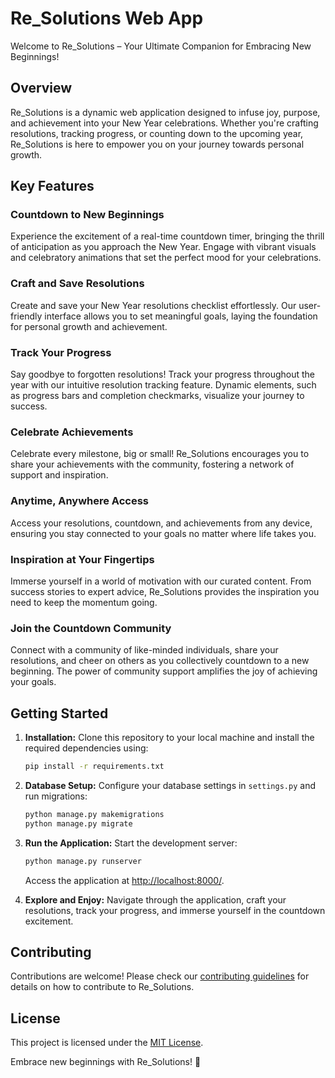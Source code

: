 # Re_Solutions Web App

Welcome to Re_Solutions – Your Ultimate Companion for Embracing New Beginnings!

## Overview

Re_Solutions is a dynamic web application designed to infuse joy, purpose, and achievement into your New Year celebrations. Whether you're crafting resolutions, tracking progress, or counting down to the upcoming year, Re_Solutions is here to empower you on your journey towards personal growth.

## Key Features

### Countdown to New Beginnings
Experience the excitement of a real-time countdown timer, bringing the thrill of anticipation as you approach the New Year. Engage with vibrant visuals and celebratory animations that set the perfect mood for your celebrations.

### Craft and Save Resolutions
Create and save your New Year resolutions checklist effortlessly. Our user-friendly interface allows you to set meaningful goals, laying the foundation for personal growth and achievement.

### Track Your Progress
Say goodbye to forgotten resolutions! Track your progress throughout the year with our intuitive resolution tracking feature. Dynamic elements, such as progress bars and completion checkmarks, visualize your journey to success.

### Celebrate Achievements
Celebrate every milestone, big or small! Re_Solutions encourages you to share your achievements with the community, fostering a network of support and inspiration.

### Anytime, Anywhere Access
Access your resolutions, countdown, and achievements from any device, ensuring you stay connected to your goals no matter where life takes you.

### Inspiration at Your Fingertips
Immerse yourself in a world of motivation with our curated content. From success stories to expert advice, Re_Solutions provides the inspiration you need to keep the momentum going.

### Join the Countdown Community
Connect with a community of like-minded individuals, share your resolutions, and cheer on others as you collectively countdown to a new beginning. The power of community support amplifies the joy of achieving your goals.

## Getting Started

1. **Installation:**
   Clone this repository to your local machine and install the required dependencies using:

   ```bash
   pip install -r requirements.txt
   ```

2. **Database Setup:**
   Configure your database settings in `settings.py` and run migrations:

   ```bash
   python manage.py makemigrations
   python manage.py migrate
   ```

3. **Run the Application:**
   Start the development server:

   ```bash
   python manage.py runserver
   ```

   Access the application at [http://localhost:8000/](http://localhost:8000/).

4. **Explore and Enjoy:**
   Navigate through the application, craft your resolutions, track your progress, and immerse yourself in the countdown excitement.

## Contributing

Contributions are welcome! Please check our [contributing guidelines](CONTRIBUTING.md) for details on how to contribute to Re_Solutions.

## License

This project is licensed under the [MIT License](LICENSE).

Embrace new beginnings with Re_Solutions! 🚀
